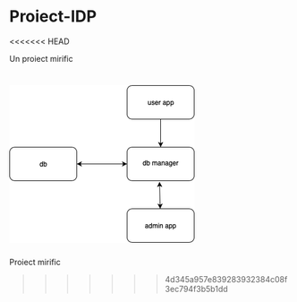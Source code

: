 # Proiect-IDP
<<<<<<< HEAD

Un proiect mirific

![Architecture diagram](architecture.png)
=======
Proiect mirific
>>>>>>> 4d345a957e839283932384c08f3ec794f3b5b1dd
